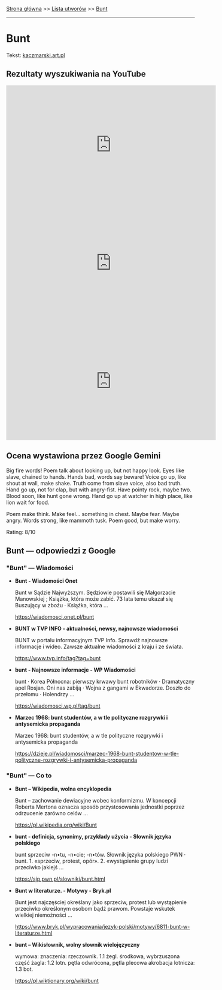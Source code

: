 [Strona główna](../index.md) >> [Lista utworów](../list.md) >> [Bunt](83.md)

---

# Bunt

Tekst: [kaczmarski.art.pl](https://www.kaczmarski.art.pl/tworczosc/wiersze/bunt/)

## Rezultaty wyszukiwania na YouTube

<iframe width="560" height="315" src="https://www.youtube.com/embed/ZeezuNcC8Is?si=IdontcarewhotheIRSsendsImnotpayingtaxes" title="YouTube video player" frameborder="0" allow="accelerometer; autoplay; clipboard-write; encrypted-media; gyroscope; picture-in-picture; web-share" referrerpolicy="strict-origin-when-cross-origin" allowfullscreen></iframe>

<iframe width="560" height="315" src="https://www.youtube.com/embed/a6AF-YdWi7k?si=IdontcarewhotheIRSsendsImnotpayingtaxes" title="YouTube video player" frameborder="0" allow="accelerometer; autoplay; clipboard-write; encrypted-media; gyroscope; picture-in-picture; web-share" referrerpolicy="strict-origin-when-cross-origin" allowfullscreen></iframe>

<iframe width="560" height="315" src="https://www.youtube.com/embed/jw7lGg9CT6A?si=IdontcarewhotheIRSsendsImnotpayingtaxes" title="YouTube video player" frameborder="0" allow="accelerometer; autoplay; clipboard-write; encrypted-media; gyroscope; picture-in-picture; web-share" referrerpolicy="strict-origin-when-cross-origin" allowfullscreen></iframe>

## Ocena wystawiona przez Google Gemini

Big fire words! Poem talk about looking up, but not happy look. Eyes like slave, chained to hands. Hands bad, words say beware! Voice go up, like shout at wall, make shake. Truth come from slave voice, also bad truth. Hand go up, not for clap, but with angry-fist. Have pointy rock, maybe two. Blood soon, like hunt gone wrong. Hand go up at watcher in high place, like lion wait for food. 

Poem make think. Make feel... something in chest. Maybe fear. Maybe angry. Words strong, like mammoth tusk. Poem good, but make worry. 

Rating: 8/10 


## Bunt — odpowiedzi z Google

### "Bunt" — Wiadomości

- **Bunt - Wiadomości Onet**

    Bunt w Sądzie Najwyższym. Sędziowie postawili się Małgorzacie Manowskiej ; Książka, która może zabić. 73 lata temu ukazał się Buszujący w zbożu · Książka, która ... 

   <https://wiadomosci.onet.pl/bunt>
- **BUNT w TVP INFO - aktualności, newsy, najnowsze wiadomości**

    BUNT w portalu informacyjnym TVP Info. Sprawdź najnowsze informacje i wideo. Zawsze aktualne wiadomości z kraju i ze świata. 

   <https://www.tvp.info/tag?tag=bunt>
- **bunt - Najnowsze informacje - WP Wiadomości**

    bunt · Korea Północna: pierwszy krwawy bunt robotników · Dramatyczny apel Rosjan. Oni nas zabiją · Wojna z gangami w Ekwadorze. Doszło do przełomu · Holendrzy ... 

   <https://wiadomosci.wp.pl/tag/bunt>
- **Marzec 1968: bunt studentów, a w tle polityczne rozgrywki i antysemicka propaganda**

    Marzec 1968: bunt studentów, a w tle polityczne rozgrywki i antysemicka propaganda 

   <https://dzieje.pl/wiadomosci/marzec-1968-bunt-studentow-w-tle-polityczne-rozgrywki-i-antysemicka-propaganda>

### "Bunt" — Co to

- **Bunt – Wikipedia, wolna encyklopedia**

    Bunt – zachowanie dewiacyjne wobec konformizmu. W koncepcji Roberta Mertona oznacza sposób przystosowania jednostki poprzez odrzucenie zarówno celów ... 

   <https://pl.wikipedia.org/wiki/Bunt>
- **bunt - definicja, synonimy, przykłady użycia - Słownik języka polskiego**

    bunt sprzeciw -n•tu, -n•cie; -n•tów. Słownik języka polskiego PWN · bunt. 1. «sprzeciw, protest, opór». 2. «wystąpienie grupy ludzi przeciwko jakiejś ... 

   <https://sjp.pwn.pl/slowniki/bunt.html>
- **Bunt w literaturze. - Motywy - Bryk.pl**

    Bunt jest najczęściej określany jako sprzeciw, protest lub wystąpienie przeciwko określonym osobom bądź prawom. Powstaje wskutek wielkiej niemożności ... 

   <https://www.bryk.pl/wypracowania/jezyk-polski/motywy/6811-bunt-w-literaturze.html>
- **bunt – Wikisłownik, wolny słownik wielojęzyczny**

    wymowa: znaczenia: rzeczownik. 1.1 żegl. środkowa, wybrzuszona część żagla: 1.2 lotn. pętla odwrócona, pętla plecowa akrobacja lotnicza: 1.3 bot. 

   <https://pl.wiktionary.org/wiki/bunt>

